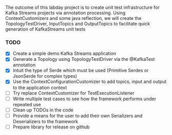 The outcome of this labday project is to create unit test infrastructure for Kafka Streams projects
via annotation processing. Using ContextCustomizers and some java reflection, we will create the
TopologyTestDriver, InputTopics and OutputTopics to facilitate quick generation of KafkaStreams unit tests

### TODO

- [X] Create a simple demo Kafka Streams application
- [X] Generate a Topology using TopologyTestDriver via the @KafkaTest annotation
- [X] Intuit the type of Serde which must be used (Primitive Serdes or JsonSerde for complex types)
- [X] Use the ContextConfigurationCustomizer to add topics, input and output to the application context
- [ ] Try replace ContextCustomizer for TestExecutionListener
- [ ] Write multiple test cases to see how the framework performs under repeated use
- [ ] Clean up TODOs in the code
- [ ] Provide a means for the user to add their own Serializers and Deserializers to the framework
- [ ] Prepare library for release on github